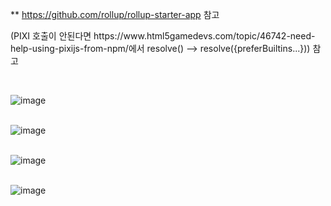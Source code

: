 ** https://github.com/rollup/rollup-starter-app 참고
<p>(PIXI 호출이 안된다면 https://www.html5gamedevs.com/topic/46742-need-help-using-pixijs-from-npm/에서 resolve() --> resolve({preferBuiltins...})) 참고 </p>
<br>

![image](https://user-images.githubusercontent.com/61930770/177736695-d6e89569-964a-4534-814d-95e2db936b74.png)
<br><br>

![image](https://user-images.githubusercontent.com/61930770/177736862-5b21dfff-eed6-4651-941d-dfc6b152dc7d.png)
<br><br>

![image](https://user-images.githubusercontent.com/61930770/177736732-c6902b62-b834-4200-96d0-d514e0de3d79.png)
<br><br>

![image](https://user-images.githubusercontent.com/61930770/177736748-5ecc1373-5161-47cb-b526-fb6530e1a8b6.png)
